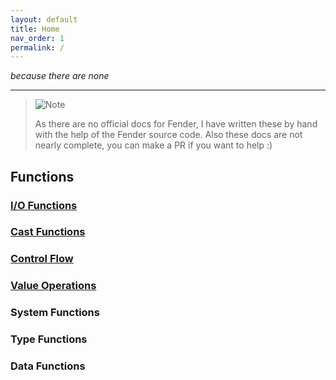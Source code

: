 ```yaml
---
layout: default
title: Home
nav_order: 1
permalink: /
---
```


*because there are none*  
<hr>

> <picture>
>   <source media="(prefers-color-scheme: light)" srcset="https://raw.githubusercontent.com/Mqxx/GitHub-Markdown/main/blockquotes/badge/light-theme/note.svg">
>   <img alt="Note" src="https://raw.githubusercontent.com/Mqxx/GitHub-Markdown/main/blockquotes/badge/dark-theme/note.svg">
> </picture>  
> 
>  As there are no official docs for Fender, I have written these by hand with the help of the Fender source code.
>  Also these docs are not nearly complete, you can make a PR if you want to help :)

## Functions
### [I/O Functions](./io/index.md)
### [Cast Functions](./cast/index.md)
### [Control Flow](./flow/index.md)
### [Value Operations](./valop/index.md)
### System Functions
### Type Functions
### Data Functions
